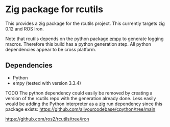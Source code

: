 # Zig package for rcutils

This provides a zig package for the rcutils project.
This currently targets zig 0.12 and ROS Iron.

Note that rcutils depends on the python package [empy](http://www.alcyone.com/software/empy/) to generate logging macros.
Therefore this build has a python generation step.
All python dependencies appear to be cross platform.

## Dependencies
 - Python
 - empy (tested with version 3.3.4)

TODO The python dependency could easily be removed by creating a version of the rcutils repo with the generation already done.
Less easily would be adding the Python interpreter as a zig run dependency since this package exists: https://github.com/allyourcodebase/cpython/tree/main  

https://github.com/ros2/rcutils/tree/iron
